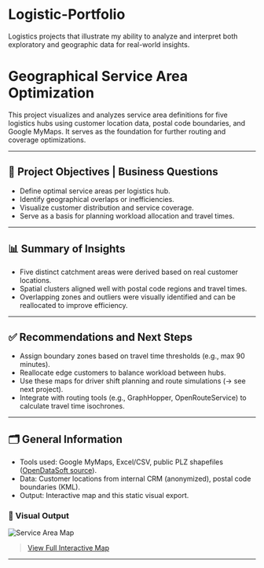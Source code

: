 # Logistic-Portfolio
Logistics projects that illustrate my ability to analyze and interpret both exploratory and geographic data for real-world insights.

# Geographical Service Area Optimization

This project visualizes and analyzes service area definitions for five logistics hubs using customer location data, postal code boundaries, and Google MyMaps. It serves as the foundation for further routing and coverage optimizations.

---

## 📌 Project Objectives | Business Questions

- Define optimal service areas per logistics hub.
- Identify geographical overlaps or inefficiencies.
- Visualize customer distribution and service coverage.
- Serve as a basis for planning workload allocation and travel times.

---

## 📊 Summary of Insights

- Five distinct catchment areas were derived based on real customer locations.
- Spatial clusters aligned well with postal code regions and travel times.
- Overlapping zones and outliers were visually identified and can be reallocated to improve efficiency.

---

## ✅ Recommendations and Next Steps

- Assign boundary zones based on travel time thresholds (e.g., max 90 minutes).
- Reallocate edge customers to balance workload between hubs.
- Use these maps for driver shift planning and route simulations (→ see next project).
- Integrate with routing tools (e.g., GraphHopper, OpenRouteService) to calculate travel time isochrones.

---

## 🗂 General Information

- Tools used: Google MyMaps, Excel/CSV, public PLZ shapefiles ([OpenDataSoft source](https://public.opendatasoft.com/explore/dataset/georef-germany-postleitzahl/map/)).
- Data: Customer locations from internal CRM (anonymized), postal code boundaries (KML).
- Output: Interactive map and this static visual export.

### 📍 Visual Output 

![Service Area Map](![Unbenannt](https://github.com/user-attachments/assets/dadfdc95-76a6-4240-9983-4e01d75e371b)
)

> [View Full Interactive Map]([https://www.google.com/maps/d/u/0/edit?mid=1lmA6G2OOP2aNDyRpng9ZkhoNyPqnxJo&ll=52.15407456290242%2C14.042294269756827&z=9](https://www.google.com/maps/d/u/0/edit?mid=1FsZq2MIX8XtFn8G7Sf-LfyPdYxaekXk&usp=sharing))

---


